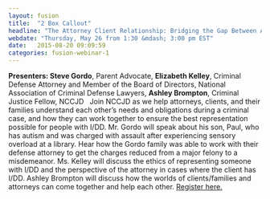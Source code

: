```yaml
---
layout: fusion
title:  "2 Box Callout"
headline: "The Attorney Client Relationship: Bridging the Gap Between Attorneys, Clients with I/DD, and Their Families"
webdate: "Thursday, May 26 from 1:30 &mdash; 3:00 pm EST"
date:   2015-08-20 09:09:59
categories: fusion-webinar-1
---
```

<b>Presenters: Steve Gordo</b>, Parent Advocate, <b>Elizabeth Kelley</b>, Criminal Defense Attorney and Member of the Board of Directors, National Association of Criminal Defense Lawyers, <b>Ashley Brompton</b>, Criminal Justice Fellow, NCCJD   
Join NCCJD as we help attorneys, clients, and their families understand each other’s needs and obligations during a criminal case, and how they can work together to ensure the best representation possible for people with I/DD. Mr. Gordo will speak about his son, Paul, who has autism and was charged with assault after experiencing sensory overload at a library. Hear how the Gordo family was able to work with their defense attorney to get the charges reduced from a major felony to a misdemeanor. Ms. Kelley will discuss the ethics of representing someone with I/DD and the perspective of the attorney in cases where the client has I/DD. Ashley Brompton will discuss how the worlds of clients/families and attorneys can come together and help each other. <a href="http://bit.ly/26X2H87">Register here.</a>

